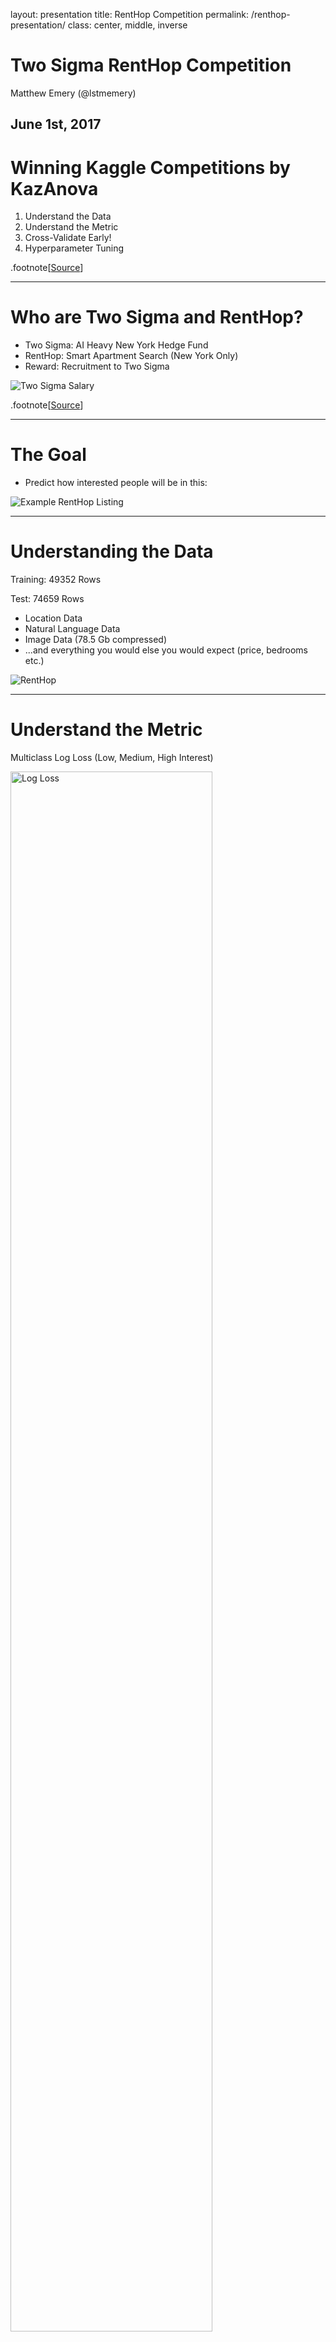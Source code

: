 layout: presentation
title: RentHop Competition
permalink: /renthop-presentation/
class: center, middle, inverse
# Two Sigma RentHop Competition

Matthew Emery (@lstmemery)

June 1st, 2017
---
# Winning Kaggle Competitions by KazAnova

1. Understand the Data
2. Understand the Metric
3. Cross-Validate Early!
4. Hyperparameter Tuning

.footnote[[Source](https://www.hackerearth.com/practice/machine-learning/advanced-techniques/winning-tips-machine-learning-competitions-kazanova-current-kaggle-3/tutorial/)]

---
# Who are Two Sigma and RentHop?

 - Two Sigma: AI Heavy New York Hedge Fund
 - RentHop: Smart Apartment Search (New York Only)
 - Reward: Recruitment to Two Sigma

![Two Sigma Salary](./img/twosigma_salary.png)

.footnote[[Source](https://www.glassdoor.com/Salary/Two-Sigma-Salaries-E241045.htm)]

---
# The Goal

 - Predict how interested people will be in this:

![Example RentHop Listing](./img/renthop_listing.png)

---

# Understanding the Data

Training: 49352 Rows

Test: 74659 Rows

 - Location Data
 - Natural Language Data
 - Image Data (78.5 Gb compressed)
 - ...and everything you would else you would expect (price, bedrooms etc.)

![RentHop](./img/twosigma-renthop.png)

---
# Understand the Metric

Multiclass Log Loss (Low, Medium, High Interest)

<img src ="./img/logloss.png" height="80%" width="80%" alt = "Log Loss">

- Note: This isn't ordinal

---
## Manager ID Count

<img src ="./img/manager-sales-count-plot.jpeg" height="419" width="596" alt = "Manager Count Plot">

Someone just used different transformations of Manager ID Count and scored in the top 15%

.footnote[[Source](https://blog.nycdatascience.com/student-works/renthop-kaggle-competition-team-null/)]

---
## Listing ID

<img style="float: left; margin-right: 5%;" src ="./img/listing_id.png" height="70%" width="50%" alt = "Listing ID">

 - This pattern hinted at a possible data leak...

.footnote[[Source](https://www.kaggle.com/zeroblue/visualizing-listing-id-vs-interest-level)]

---
## Data Leak

The creation time of the image folders were correlated with interest.

<img style="float: left; margin-right: 5%;"
src ="./img/leak.png"
height="50%" width="50%"
alt = "Leak Plot">

- X-Axis: Day

- Y-Axis: Seconds

- .blue[Blue=Low]

- .green[Green=Medium]

- .red[Red=High]

.footnote[[Explanation](https://www.kaggle.com/c/two-sigma-connect-rental-listing-inquiries/discussion/32404)]

---
## Feature Engineering

A few interesting ones:
 - Grouping by categorical features and finding count/median/mean/standard
 deviation of numerical ones. (3rd Place)

 - Inferring Points of Interest from text descriptions (Supermarket, Subway, etc.) (2nd Place)

 - Leveraging duplicate data (Leads and lags on pricing) (11th Place)

 - Exclamation marks in description

 - Reverse GeoCoding New York Neighbourhoods

---
## Second Place Solution

@Faron

```
- 32 LightGBM models
- 9 Extreme Tree models (sklearn)
- 7 RF models (sklearn)
- 5 Keras models
- 3 XGBoost models
- @KazAnova's StackNet example base-level predictions
```

Best Model: LightGBM (CV: 0.50135/ Test: 0.50557)

Meta-modeled with a 2-layer neural network.

---
## An Aside on LightGBM

![LightGBM](./img/lightgbm.png)

 - Faster than XGBoost
 - Requires more hyperparameter optimization

---
## Second Place Solution
Grid-Search Bagging

Grid Search: Check cross-validation scores for each hyperparameter
in regular intervals.
    e.g. Check maximum depth of XGBoost from 1 to 10.

Bagging (Bootstrap AGGregating): Sample the data many times, with
replacement

For each of 12 bags:
    Grid search hyperparameters
    If the new hyperparameters is better, blend it into the model
---
## StackNet

Written by Marios Michailidis (kazAnova) for his PhD
A Java-based, flexible meta-modelling network

![StackNet](./img/stacknet_modes.png)

[Source](https://github.com/kaz-Anova/StackNet)

---
#References

[2nd Place Solution](https://www.kaggle.com/c/two-sigma-connect-rental-listing-inquiries/discussion/32148)